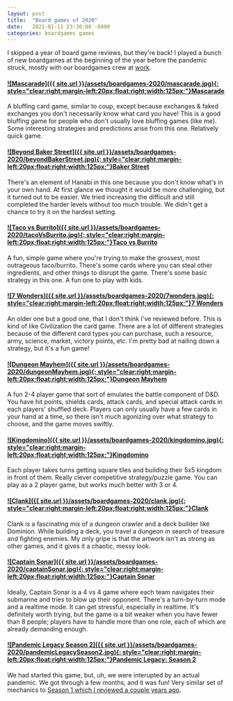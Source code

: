 ```yaml
---
layout: post
title:  "Board games of 2020"
date:   2021-01-11 23:30:00 -0800
categories: boardgames games
---
```


I skipped a year of board game reviews, but they're back! I played a bunch of new boardgames at the beginning of the year before the pandemic struck, mostly with our boardgames crew at [work](https://mapbox.com). 

#### [![Mascarade]({{ site.url }}/assets/boardgames-2020/mascarade.jpg){: style="clear:right;margin-left:20px;float:right;width:125px;"}](https://www.amazon.com/dp/B00E97DWKA)[Mascarade](https://www.amazon.com/dp/B00E97DWKA)
A bluffing card game, similar to coup, except because exchanges & faked exchanges you don't necessarily know what card you have! This is a good bluffing game for people who don't usually love bluffing games (like me). Some interesting strategies and predictions arise from this one. Relatively quick game.

#### [![Beyond Baker Street]({{ site.url }}/assets/boardgames-2020/beyondBakerStreet.jpg){: style="clear:right;margin-left:20px;float:right;width:125px;"}](https://www.amazon.com/Z-Man-Games-ZM7670-Beyond-Street/dp/B01EYE2XEI/)[Baker Street](https://www.amazon.com/Z-Man-Games-ZM7670-Beyond-Street/dp/B01EYE2XEI/)
There's an element of Hanabi in this one because you don't know what's in your own hand. At first glance we thought it would be more challenging, but it turned out to be easier. We tried increasing the difficult and still completed the harder levels without too much trouble. We didn't get a chance to try it on the hardest setting.

#### [![Taco vs Burrito]({{ site.url }}/assets/boardgames-2020/tacoVsBurrito.jpg){: style="clear:right;margin-left:20px;float:right;width:125px;"}](https://www.amazon.com/dp/B07JZTBV9C)[Taco vs Burrito](https://www.amazon.com/dp/B07JZTBV9C)
A fun, simple game where you're trying to make the grossest, most outrageous taco/burrito. There's some cards where you can steal other ingredients, and other things to disrupt the game. There's some basic strategy in this one. A fun one to play with kids.

#### [![7 Wonders]({{ site.url }}/assets/boardgames-2020/7wonders.jpg){: style="clear:right;margin-left:20px;float:right;width:125px;"}](https://www.amazon.com/dp/B08F65MX4L/)[7 Wonders](https://www.amazon.com/dp/B08F65MX4L/)
An older one but a good one, that I don't think I've reviewed before. This is kind of like Civilization the card game. There are a lot of different strategies because of the different card types you can purchase, such a resource, army, science, market, victory points, etc. I'm pretty bad at nailing down a strategy, but it's a fun game! 

#### [![Dungeon Mayhem]({{ site.url }}/assets/boardgames-2020/dungeonMayhem.jpg){: style="clear:right;margin-left:20px;float:right;width:125px;"}](https://www.amazon.com/dp/B07GW2195F/)[Dungeon Mayhem](https://www.amazon.com/dp/B07GW2195F/)
A fun 2-4 player game that sort of emulates the battle component of D&D. You have hit points, shields cards, attack cards, and special attack cards in each players' shuffled deck. Players can only usually have a few cards in your hand at a time, so there isn't much agonizing over what strategy to choose, and the game moves swiftly. 

#### [![Kingdomino]({{ site.url }}/assets/boardgames-2020/kingdomino.jpg){: style="clear:right;margin-left:20px;float:right;width:125px;"}](https://www.amazon.com/dp/B01N3A4070)[Kingdomino](https://www.amazon.com/dp/B01N3A4070)
Each player takes turns getting square tiles and building their 5x5 kingdom in front of them. Really clever competitive strategy/puzzle game. You can play as a 2 player game, but works much better with 3 or 4.

#### [![Clank]({{ site.url }}/assets/boardgames-2020/clank.jpg){: style="clear:right;margin-left:20px;float:right;width:125px;"}](https://www.amazon.com/dp/B01KAC6268)[Clank](https://www.amazon.com/dp/B01KAC6268)
Clank is a fascinating mix of a dungeon crawler and a deck builder like Dominion. While building a deck, you travel a dungeon in search of treasure and fighting enemies. My only gripe is that the artwork isn't as strong as other games, and it gives it a chaotic, messy look.

#### [![Captain Sonar]({{ site.url }}/assets/boardgames-2020/captainSonar.jpg){: style="clear:right;margin-left:20px;float:right;width:125px;"}](https://www.amazon.com/dp/B01EZUCHOC)[Captain Sonar](https://www.amazon.com/dp/B01EZUCHOC)
Ideally, Captain Sonar is a 4 vs 4 game where each team navigates their submarine and tries to blow up their opponent. There's a turn-by-turn mode and a realtime mode. It can get stressful, especially in realtime. It's definitely worth trying, but the game is a bit weaker when you have fewer than 8 people; players have to handle more than one role, each of which are already demanding enough.


#### [![Pandemic Legacy Season 2]({{ site.url }}/assets/boardgames-2020/pandemicLegacySeason2.jpg){: style="clear:right;margin-left:20px;float:right;width:125px;"}](https://www.amazon.com/dp/B0716K46YP)[Pandemic Legacy: Season 2](https://www.amazon.com/dp/B0716K46YP)
We had started this game, but, uh, we were interupted by an actual pandemic. We got through a few months, and it was fun! Very similar set of mechanics to [Season 1 which I reviewed a couple years ago](/posts/pandemic-legacy-season-1).







